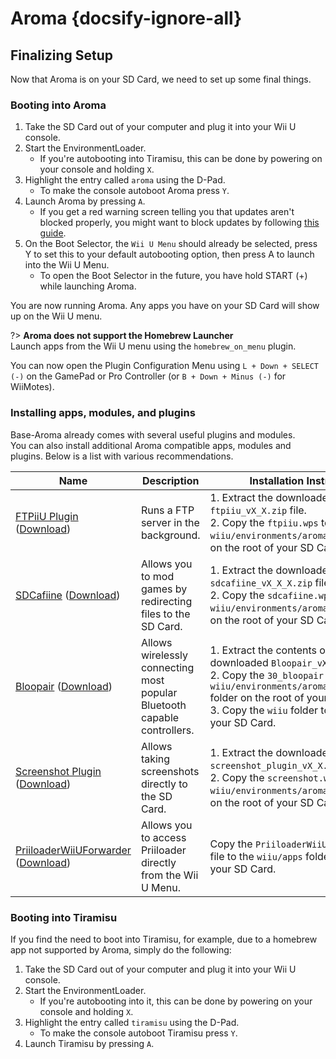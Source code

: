 # Aroma {docsify-ignore-all}

## Finalizing Setup

Now that Aroma is on your SD Card, we need to set up some final things.

### Booting into Aroma

1. Take the SD Card out of your computer and plug it into your Wii U console.
1. Start the EnvironmentLoader.
    - If you're autobooting into Tiramisu, this can be done by powering on your console and holding `X`.
1. Highlight the entry called `aroma` using the D-Pad.  
    - To make the console autoboot Aroma press `Y`.
1. Launch Aroma by pressing `A`.
    - If you get a red warning screen telling you that updates aren't blocked properly, you might want to block updates by following [this guide](../block-updates).
1. On the Boot Selector, the `Wii U Menu` should already be selected, press Y to set this to your default autobooting option, then press A to launch into the Wii U Menu.
    - To open the Boot Selector in the future, you have hold START (+) while launching Aroma.

You are now running Aroma. Any apps you have on your SD Card will show up on the Wii U menu.

?> **Aroma does not support the Homebrew Launcher**  
Launch apps from the Wii U menu using the `homebrew_on_menu` plugin.

You can now open the Plugin Configuration Menu using `L + Down + SELECT (-)` on the GamePad or Pro Controller (or `B + Down + Minus (-)` for WiiMotes).

### Installing apps, modules, and plugins

Base-Aroma already comes with several useful plugins and modules.  
You can also install additional Aroma compatible apps, modules and plugins. Below is a list with various recommendations.

| Name | Description | Installation Instructions |
| ---- | ----------- | ------------ |
| [FTPiiU Plugin](https://github.com/wiiu-env/ftpiiu_plugin/) ([Download](https://github.com/wiiu-env/ftpiiu_plugin/releases)) | Runs a FTP server in the background. | 1. Extract the downloaded `ftpiiu_vX_X.zip` file. <br> 2. Copy the `ftpiiu.wps` to the `wiiu/environments/aroma/plugins` folder on the root of your SD Card. |
| [SDCafiine](https://github.com/wiiu-env/sdcafiine_plugin/) ([Download](https://github.com/wiiu-env/sdcafiine_plugin/releases)) | Allows you to mod games by redirecting files to the SD Card. | 1. Extract the downloaded `sdcafiine_vX_X_X.zip` file. <br> 2. Copy the `sdcafiine.wps` to the `wiiu/environments/aroma/plugins` folder on the root of your SD Card. |
| [Bloopair](https://github.com/GaryOderNichts/Bloopair/) ([Download](https://github.com/GaryOderNichts/Bloopair/releases)) | Allows wirelessly connecting most popular Bluetooth capable controllers. | 1. Extract the contents of the newly downloaded `Bloopair_vX.X.X.zip` file. <br> 2. Copy the `30_bloopair.rpx` to the `wiiu/environments/aroma/modules/setup/` folder on the root of your SD Card. <br> 3. Copy the `wiiu` folder to the root of your SD Card. |
| [Screenshot Plugin](https://github.com/wiiu-env/ScreenshotWUPS/) ([Download](https://github.com/wiiu-env/ScreenshotWUPS/releases)) | Allows taking screenshots directly to the SD Card. | 1. Extract the downloaded `screenshot_plugin_vX_X.zip` file. <br> 2. Copy the `screenshot.wps` to the `wiiu/environments/aroma/plugins` folder on the root of your SD Card. |
| [PriiloaderWiiUForwarder](https://github.com/DacoTaco/priiloader/) ([Download](https://github.com/DacoTaco/priiloader/releases/download/0.10.0/PriiloaderWiiUForwarder.wuhb)) | Allows you to access Priiloader directly from the Wii U Menu. | Copy the `PriiloaderWiiUForwarder.wuhb` file to the `wiiu/apps` folder on the root of your SD Card. |

### Booting into Tiramisu

If you find the need to boot into Tiramisu, for example, due to a homebrew app not supported by Aroma, simply do the following:

1. Take the SD Card out of your computer and plug it into your Wii U console.
1. Start the EnvironmentLoader.
    - If you're autobooting into it, this can be done by powering on your console and holding `X`.
1. Highlight the entry called `tiramisu` using the D-Pad.  
    - To make the console autoboot Tiramisu press `Y`.
1. Launch Tiramisu by pressing `A`.
